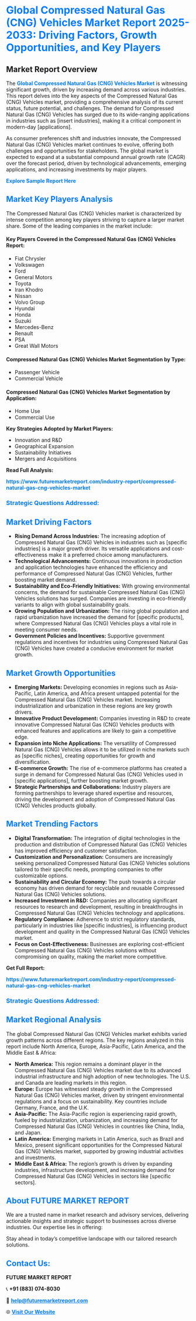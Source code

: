 <h1 style="color: #007BFF;">Global Compressed Natural Gas (CNG) Vehicles Market Report 2025-2033: Driving Factors, Growth Opportunities, and Key Players</h1>

<section id="overview">
<h2>Market Report Overview</h2>
<p>The <a href="https://www.futuremarketreport.com/industry-report/compressed-natural-gas-cng-vehicles-market" style="color: #007BFF; text-decoration: none;"><strong>Global Compressed Natural Gas (CNG) Vehicles Market</strong></a> is witnessing significant growth, driven by increasing demand across various industries. This report delves into the key aspects of the Compressed Natural Gas (CNG) Vehicles market, providing a comprehensive analysis of its current status, future potential, and challenges. The demand for Compressed Natural Gas (CNG) Vehicles has surged due to its wide-ranging applications in industries such as [insert industries], making it a critical component in modern-day [applications].</p>
<p>As consumer preferences shift and industries innovate, the Compressed Natural Gas (CNG) Vehicles market continues to evolve, offering both challenges and opportunities for stakeholders. The global market is expected to expand at a substantial compound annual growth rate (CAGR) over the forecast period, driven by technological advancements, emerging applications, and increasing investments by major players.</p>
</section>

<section id="overview">
<p><a href="https://www.futuremarketreport.com/request-sample/reportId=51137" style="color: #007BFF; text-decoration: none;"><strong>Explore Sample Report Here</strong></a></p>
</section>

<section id="key-players">
<h2 style="color: #007BFF;">Market Key Players Analysis</h2>
<p>The Compressed Natural Gas (CNG) Vehicles market is characterized by intense competition among key players striving to capture a larger market share. Some of the leading companies in the market include:</p>
<h4>Key Players Covered in the Compressed Natural Gas (CNG) Vehicles Report:</h4>
<ul><li>Fiat Chrysler</li><li>Volkswagen</li><li>Ford</li><li>General Motors</li><li>Toyota</li><li>Iran Khodro</li><li>Nissan</li><li>Volvo Group</li><li>Hyundai</li><li>Honda</li><li>Suzuki</li><li>Mercedes-Benz</li><li>Renault</li><li>PSA</li><li>Great Wall Motors</li></ul>
<h4>Compressed Natural Gas (CNG) Vehicles Market Segmentation by Type:</h4>
<ul><li>Passenger Vehicle</li><li>Commercial Vehicle</li></ul>

<h4>Compressed Natural Gas (CNG) Vehicles Market Segmentation by Application:</h4>
<ul><li>Home Use</li><li>Commercial Use</li></ul>
<p><strong>Key Strategies Adopted by Market Players:</strong></p>
<ul>
<li>Innovation and R&D</li>
<li>Geographical Expansion</li>
<li>Sustainability Initiatives</li>
<li>Mergers and Acquisitions</li>
</ul>
</section>

<section>
<p><strong>Read Full Analysis: </strong></p><a href="https://www.futuremarketreport.com/industry-report/compressed-natural-gas-cng-vehicles-market" style="color: #007BFF; text-decoration: none;"><strong>https://www.futuremarketreport.com/industry-report/compressed-natural-gas-cng-vehicles-market</strong></a>
<h3 style="color: #007BFF;">Strategic Questions Addressed:</h3>
</section>

<section id="driving-factors">
<h2 style="color: #007BFF;">Market Driving Factors</h2>
<ul>
<li><strong>Rising Demand Across Industries:</strong> The increasing adoption of Compressed Natural Gas (CNG) Vehicles in industries such as [specific industries] is a major growth driver. Its versatile applications and cost-effectiveness make it a preferred choice among manufacturers.</li>
<li><strong>Technological Advancements:</strong> Continuous innovations in production and application technologies have enhanced the efficiency and performance of Compressed Natural Gas (CNG) Vehicles, further boosting market demand.</li>
<li><strong>Sustainability and Eco-Friendly Initiatives:</strong> With growing environmental concerns, the demand for sustainable Compressed Natural Gas (CNG) Vehicles solutions has surged. Companies are investing in eco-friendly variants to align with global sustainability goals.</li>
<li><strong>Growing Population and Urbanization:</strong> The rising global population and rapid urbanization have increased the demand for [specific products], where Compressed Natural Gas (CNG) Vehicles plays a vital role in meeting consumer needs.</li>
<li><strong>Government Policies and Incentives:</strong> Supportive government regulations and incentives for industries using Compressed Natural Gas (CNG) Vehicles have created a conducive environment for market growth.</li>
</ul>
</section>

<section id="growth-opportunities">
<h2 style="color: #007BFF;">Market Growth Opportunities</h2>
<ul>
<li><strong>Emerging Markets:</strong> Developing economies in regions such as Asia-Pacific, Latin America, and Africa present untapped potential for the Compressed Natural Gas (CNG) Vehicles market. Increasing industrialization and urbanization in these regions are key growth drivers.</li>
<li><strong>Innovative Product Development:</strong> Companies investing in R&D to create innovative Compressed Natural Gas (CNG) Vehicles products with enhanced features and applications are likely to gain a competitive edge.</li>
<li><strong>Expansion into Niche Applications:</strong> The versatility of Compressed Natural Gas (CNG) Vehicles allows it to be utilized in niche markets such as [specific niches], creating opportunities for growth and diversification.</li>
<li><strong>E-commerce Growth:</strong> The rise of e-commerce platforms has created a surge in demand for Compressed Natural Gas (CNG) Vehicles used in [specific applications], further boosting market growth.</li>
<li><strong>Strategic Partnerships and Collaborations:</strong> Industry players are forming partnerships to leverage shared expertise and resources, driving the development and adoption of Compressed Natural Gas (CNG) Vehicles products globally.</li>
</ul>
</section>

<section id="trending-factors">
<h2 style="color: #007BFF;">Market Trending Factors</h2>
<ul>
<li><strong>Digital Transformation:</strong> The integration of digital technologies in the production and distribution of Compressed Natural Gas (CNG) Vehicles has improved efficiency and customer satisfaction.</li>
<li><strong>Customization and Personalization:</strong> Consumers are increasingly seeking personalized Compressed Natural Gas (CNG) Vehicles solutions tailored to their specific needs, prompting companies to offer customizable options.</li>
<li><strong>Sustainability and Circular Economy:</strong> The push towards a circular economy has driven demand for recyclable and reusable Compressed Natural Gas (CNG) Vehicles solutions.</li>
<li><strong>Increased Investment in R&D:</strong> Companies are allocating significant resources to research and development, resulting in breakthroughs in Compressed Natural Gas (CNG) Vehicles technology and applications.</li>
<li><strong>Regulatory Compliance:</strong> Adherence to strict regulatory standards, particularly in industries like [specific industries], is influencing product development and quality in the Compressed Natural Gas (CNG) Vehicles market.</li>
<li><strong>Focus on Cost-Effectiveness:</strong> Businesses are exploring cost-efficient Compressed Natural Gas (CNG) Vehicles solutions without compromising on quality, making the market more competitive.</li>
</ul>
</section>

<section>
<p><strong>Get Full Report: </strong></p><a href="https://www.futuremarketreport.com/industry-report/compressed-natural-gas-cng-vehicles-market" style="color: #007BFF; text-decoration: none;"><strong>https://www.futuremarketreport.com/industry-report/compressed-natural-gas-cng-vehicles-market</strong></a>
<h3 style="color: #007BFF;">Strategic Questions Addressed:</h3>
</section>


<section id="regional-analysis">
<h2 style="color: #007BFF;">Market Regional Analysis</h2>
<p>The global Compressed Natural Gas (CNG) Vehicles market exhibits varied growth patterns across different regions. The key regions analyzed in this report include North America, Europe, Asia-Pacific, Latin America, and the Middle East & Africa:</p>
<ul>
<li><strong>North America:</strong> This region remains a dominant player in the Compressed Natural Gas (CNG) Vehicles market due to its advanced industrial infrastructure and high adoption of new technologies. The U.S. and Canada are leading markets in this region.</li>
<li><strong>Europe:</strong> Europe has witnessed steady growth in the Compressed Natural Gas (CNG) Vehicles market, driven by stringent environmental regulations and a focus on sustainability. Key countries include Germany, France, and the U.K.</li>
<li><strong>Asia-Pacific:</strong> The Asia-Pacific region is experiencing rapid growth, fueled by industrialization, urbanization, and increasing demand for Compressed Natural Gas (CNG) Vehicles in countries like China, India, and Japan.</li>
<li><strong>Latin America:</strong> Emerging markets in Latin America, such as Brazil and Mexico, present significant opportunities for the Compressed Natural Gas (CNG) Vehicles market, supported by growing industrial activities and investments.</li>
<li><strong>Middle East & Africa:</strong> The region’s growth is driven by expanding industries, infrastructure development, and increasing demand for Compressed Natural Gas (CNG) Vehicles in sectors like [specific sectors].</li>
</ul>
</section>

<footer>
<h2 style="color: #007BFF;">About FUTURE MARKET REPORT</h2>
<p>We are a trusted name in market research and advisory services, delivering actionable insights and strategic support to businesses across diverse industries. Our expertise lies in offering:</p>

<p>Stay ahead in today’s competitive landscape with our tailored research solutions.</p>

<h2 style="color: #007BFF;">Contact Us:</h2>
<p><strong>FUTURE MARKET REPORT</strong></p>
<p>📞 <strong>+91 (883) 074-8030</strong></p>
<p>📧 <strong><a href="mailto:help@futuremarketreport.com" style="color: #007BFF;">help@futuremarketreport.com</a></strong></p>
<p>🌐 <strong><a href="https://www.futuremarketreport.com/" style="color: #007BFF;">Visit Our Website</a></strong></p>
</footer>